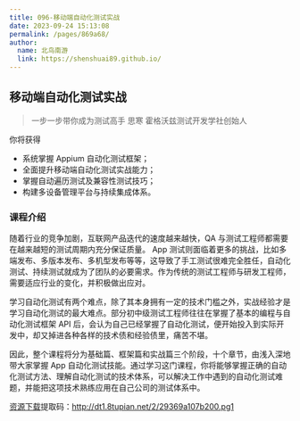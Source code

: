 ```yaml
---
title: 096-移动端自动化测试实战
date: 2023-09-24 15:13:08
permalink: /pages/869a68/
author: 
  name: 北鸟南游
  link: https://shenshuai89.github.io/
---
```

## 移动端自动化测试实战

> 一步一步带你成为测试高手
> 思寒  霍格沃兹测试开发学社创始人

你将获得

- 系统掌握 Appium 自动化测试框架；
- 全面提升移动端自动化测试实战能力；
- 掌握自动遍历测试及兼容性测试技巧；
- 构建多设备管理平台与持续集成体系。

### 课程介绍

随着行业的竞争加剧，互联网产品迭代的速度越来越快，QA 与测试工程师都需要在越来越短的测试周期内充分保证质量。 App 测试则面临着更多的挑战，比如多端发布、多版本发布、多机型发布等等，这导致了手工测试很难完全胜任，自动化测试、持续测试就成为了团队的必要需求。作为传统的测试工程师与研发工程师，需要适应行业的变化，并积极做出应对。

学习自动化测试有两个难点，除了其本身拥有一定的技术门槛之外，实战经验才是学习自动化测试的最大难点。部分初中级测试工程师往往在掌握了基本的编程与自动化测试框架 API 后，会认为自己已经掌握了自动化测试，便开始投入到实际开发中，却又掉进各种各样的技术债和经验债里，痛苦不堪。

因此，整个课程将分为基础篇、框架篇和实战篇三个阶段，十个章节，由浅入深地带大家掌握 App 自动化测试技能。通过学习这门课程，你将能够掌握正确的自动化测试方法、理解自动化测试的技术体系，可以解决工作中遇到的自动化测试难题，并能把这项技术熟练应用在自己公司的测试体系中。

[资源下载](https://www.aliyundrive.com/s/Gp5NMHynnPg)提取码：http://dt1.8tupian.net/2/29369a107b200.pg1
